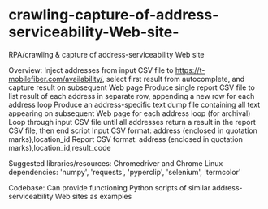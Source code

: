 # crawling-capture-of-address-serviceability-Web-site-
RPA/crawling & capture of address-serviceability Web site

Overview:
Inject addresses from input CSV file to https://t-mobilefiber.com/availability/, select first result from autocomplete, and capture result on subsequent Web page
Produce single report CSV file to list result of each address in separate row, appending a new row for each address loop
Produce an address-specific text dump file containing all text appearing on subsequent Web page for each address loop (for archival)
Loop through input CSV file until all addresses return a result in the report CSV file, then end script
Input CSV format: address (enclosed in quotation marks),location_id
Report CSV format: address (enclosed in quotation marks),location_id,result_code

Suggested libraries/resources:
Chromedriver and Chrome
Linux dependencies: 'numpy', 'requests', 'pyperclip', 'selenium', 'termcolor'

Codebase:
Can provide functioning Python scripts of similar address-serviceability Web sites as examples

